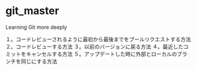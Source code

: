 # git_master
Learning Git more deeply 

１。コードレビューされるように最初から最後までをプールリクエストする方法
２。コードレビューする方法
３。以前のバージョンに戻る方法
４。最近したコミットをキャンセルする方法
５。アップデートした時に外部とローカルのブランチを同じにする方法
